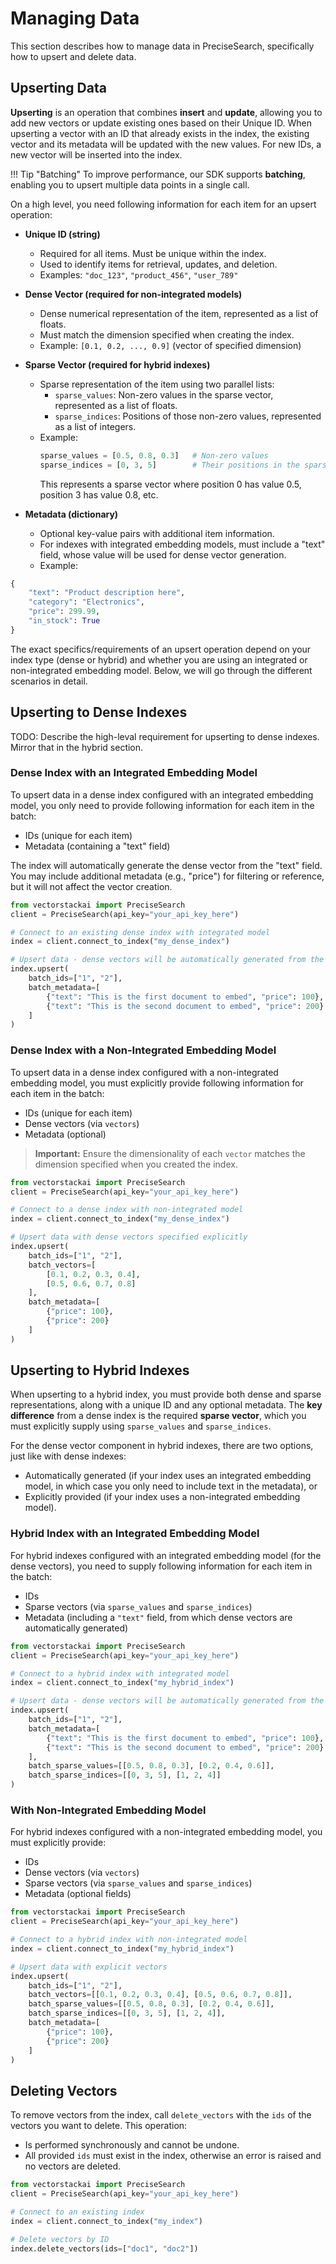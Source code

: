 # Managing Data
This section describes how to manage data in PreciseSearch, specifically how to upsert and delete data.

## Upserting Data
**Upserting** is an operation that combines **insert** and **update**, allowing you to add new vectors or update existing ones based on their Unique ID. When upserting a vector with an ID that already exists in the index, the existing vector and its metadata will be updated with the new values. For new IDs, a new vector will be inserted into the index.

!!! Tip "Batching"
    To improve performance, our SDK supports **batching**, enabling you to upsert multiple data points in a single call.

On a high level, you need following information for each item for an upsert operation:

- **Unique ID (string)**
    - Required for all items. Must be unique within the index.
    - Used to identify items for retrieval, updates, and deletion.
    - Examples: `"doc_123"`, `"product_456"`, `"user_789"`

- **Dense Vector (required for non-integrated models)**
    - Dense numerical representation of the item, represented as a list of floats.
    - Must match the dimension specified when creating the index.
    - Example: `[0.1, 0.2, ..., 0.9]` (vector of specified dimension)

- **Sparse Vector (required for hybrid indexes)**
    - Sparse representation of the item using two parallel lists:
        - `sparse_values`: Non-zero values in the sparse vector, represented as a list of floats.
        - `sparse_indices`: Positions of those non-zero values, represented as a list of integers.
    - Example:
        ```python title="Specification of a sparse vector with 3 non-zero values"
        sparse_values = [0.5, 0.8, 0.3]   # Non-zero values
        sparse_indices = [0, 3, 5]        # Their positions in the sparse vector
        ```
        This represents a sparse vector where position 0 has value 0.5, position 3 has value 0.8, etc.

- **Metadata (dictionary)** 
    - Optional key-value pairs with additional item information.
    - For indexes with integrated embedding models, must include a "text" field, whose value will be used for dense vector generation.
    - Example:
```python title="An example of metadata dictionary"
{
    "text": "Product description here",
    "category": "Electronics", 
    "price": 299.99,
    "in_stock": True
}
```

The exact specifics/requirements of an upsert operation depend on your index type (dense or hybrid) and whether you are using an integrated or non-integrated embedding model.
Below, we will go through the different scenarios in detail.

## **Upserting to Dense Indexes**
TODO: Describe the high-leval requirement for upserting to dense indexes. Mirror that in the hybrid section.

### **Dense Index with an Integrated Embedding Model**
To upsert data in a dense index configured with an integrated embedding model, you only need to provide following information for each item in the batch:

- IDs (unique for each item)
- Metadata (containing a "text" field)

The index will automatically generate the dense vector from the "text" field. 
You may include additional metadata (e.g., "price") for filtering or reference, but it will not affect the vector creation.

```python title="Upserting to a dense index with an integrated model"
from vectorstackai import PreciseSearch
client = PreciseSearch(api_key="your_api_key_here")

# Connect to an existing dense index with integrated model
index = client.connect_to_index("my_dense_index")

# Upsert data - dense vectors will be automatically generated from the 'text' field in metadata
index.upsert(
    batch_ids=["1", "2"],                 
    batch_metadata=[                      
        {"text": "This is the first document to embed", "price": 100},
        {"text": "This is the second document to embed", "price": 200}
    ]
)
```

### **Dense Index with a Non-Integrated Embedding Model**
To upsert data in a dense index configured with a non-integrated embedding model, you must explicitly provide 
following information for each item in the batch:

- IDs (unique for each item)
- Dense vectors (via `vectors`)
- Metadata (optional)

> **Important:** Ensure the dimensionality of each `vector` matches the dimension specified when you created the index.

```python title="Upserting to a dense index with a non-integrated model"
from vectorstackai import PreciseSearch
client = PreciseSearch(api_key="your_api_key_here")

# Connect to a dense index with non-integrated model
index = client.connect_to_index("my_dense_index")

# Upsert data with dense vectors specified explicitly
index.upsert(
    batch_ids=["1", "2"],                 
    batch_vectors=[                      
        [0.1, 0.2, 0.3, 0.4],            
        [0.5, 0.6, 0.7, 0.8]
    ],
    batch_metadata=[                      
        {"price": 100},
        {"price": 200}
    ]
)
```

## **Upserting to Hybrid Indexes**
When upserting to a hybrid index, you must provide both dense and sparse representations, along with a unique ID and any optional metadata. 
The **key difference** from a dense index is the required **sparse vector**, which you must explicitly supply using `sparse_values` and `sparse_indices`. 

For the dense vector component in hybrid indexes, there are two options, just like with dense indexes:

- Automatically generated (if your index uses an integrated embedding model, in which case you only need to include text in the metadata), or
- Explicitly provided (if your index uses a non-integrated embedding model).


### **Hybrid Index with an Integrated Embedding Model**
For hybrid indexes configured with an integrated embedding model (for the dense vectors), 
you need to supply following information for each item in the batch:

- IDs
- Sparse vectors (via `sparse_values` and `sparse_indices`)
- Metadata (including a `"text"` field, from which dense vectors are automatically generated)

```python title="Upserting to a hybrid index with an integrated model"
from vectorstackai import PreciseSearch
client = PreciseSearch(api_key="your_api_key_here")

# Connect to a hybrid index with integrated model
index = client.connect_to_index("my_hybrid_index")

# Upsert data - dense vectors will be automatically generated from the 'text' field in metadata
index.upsert(
    batch_ids=["1", "2"],
    batch_metadata=[
        {"text": "This is the first document to embed", "price": 100},
        {"text": "This is the second document to embed", "price": 200}
    ],
    batch_sparse_values=[[0.5, 0.8, 0.3], [0.2, 0.4, 0.6]],
    batch_sparse_indices=[[0, 3, 5], [1, 2, 4]]
)
```

### **With Non-Integrated Embedding Model**
For hybrid indexes configured with a non-integrated embedding model, you must explicitly provide:

- IDs
- Dense vectors (via `vectors`)
- Sparse vectors (via `sparse_values` and `sparse_indices`)
- Metadata (optional fields)

```python title="Upserting to a hybrid index with a non-integrated model"
from vectorstackai import PreciseSearch
client = PreciseSearch(api_key="your_api_key_here")

# Connect to a hybrid index with non-integrated model
index = client.connect_to_index("my_hybrid_index")

# Upsert data with explicit vectors
index.upsert(
    batch_ids=["1", "2"],
    batch_vectors=[[0.1, 0.2, 0.3, 0.4], [0.5, 0.6, 0.7, 0.8]],
    batch_sparse_values=[[0.5, 0.8, 0.3], [0.2, 0.4, 0.6]],
    batch_sparse_indices=[[0, 3, 5], [1, 2, 4]],
    batch_metadata=[
        {"price": 100},
        {"price": 200}
    ]
)
```

## **Deleting Vectors**
To remove vectors from the index, call `delete_vectors` with the `ids` of the vectors you want to delete. This operation:

- Is performed synchronously and cannot be undone.
- All provided `ids` must exist in the index, otherwise an error is raised and no vectors are deleted.

```python title="Deleting vectors by ID"
from vectorstackai import PreciseSearch
client = PreciseSearch(api_key="your_api_key_here")

# Connect to an existing index
index = client.connect_to_index("my_index")

# Delete vectors by ID
index.delete_vectors(ids=["doc1", "doc2"])
```
